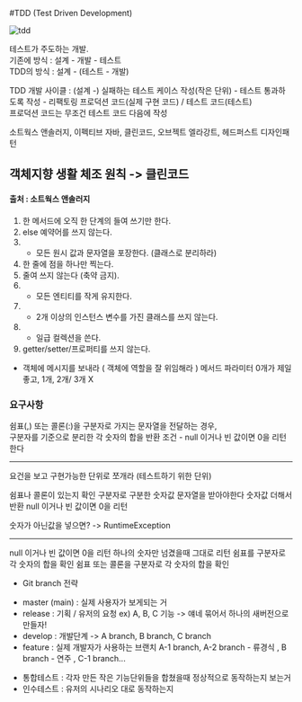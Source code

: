 #TDD (Test Driven Development)

![tdd](https://user-images.githubusercontent.com/54000031/127758551-2a451705-d201-44c1-87df-73b9f8df967f.png)

테스트가 주도하는 개발.  
기존에 방식 : 설계 - 개발 - 테스트   
TDD의 방식 : 설계 - (테스트 - 개발)

TDD 개발 사이클 : (설계 -) 실패하는 테스트 케이스 작성(작은 단위) - 테스트 통과하도록 작성 - 리팩토링
프로덕션 코드(실제 구현 코드) / 테스트 코드(테스트)  
프로덕션 코드는 무조건 테스트 코드 다음에 작성

소트웍스 앤솔러지, 이펙티브 자바, 클린코드, 오브젝트 엘라강트, 헤드퍼스트 디자인패턴

## 객체지향 생활 체조 원칙 -> 클린코드
#### 출처 : 소트웍스 앤솔러지
 1. 한 메서드에 오직 한 단계의 들여 쓰기만 한다.
 2. else 예약어를 쓰지 않는다.
 3. * 모든 원시 값과 문자열을 포장한다. (클래스로 분리하라)
 4. 한 줄에 점을 하나만 찍는다.  
 5. 줄여 쓰지 않는다 (축약 금지). 
 6. * 모든 엔티티를 작게 유지한다.  
 7. * 2개 이상의 인스턴스 변수를 가진 클래스를 쓰지 않는다.  
 8. * 일급 컬렉션을 쓴다.   
 9. getter/setter/프로퍼티를 쓰지 않는다.

* 객체에 메시지를 보내라 ( 객체에 역할을 잘 위임해라 )
메서드 파라미터 0개가 제일 좋고, 1개, 2개/ 3개 X

### 요구사항
쉼표(,) 또는 콜론(:)을 구분자로 가지는 문자열을 전달하는 경우,  
구분자를 기준으로 분리한 각 숫자의 합을 반환
조건 - null 이거나 빈 값이면 0을 리턴한다

-------------------------
요건을 보고 구현가능한 단위로 쪼개라 (테스트하기 위한 단위)

쉼표나 콜론이 있는지 확인
구분자로 구분한 숫자값
문자열을 받아야한다
숫자값 더해서 반환
null 이거나 빈 값이면 0을 리턴

숫자가 아닌값을 넣으면? -> RuntimeException

------------------------
null 이거나 빈 값이면 0을 리턴
하나의 숫자만 넘겼을때 그대로 리턴
쉼표를 구분자로 각 숫자의 합을 확인
쉼표 또는 콜론을 구분자로 각 숫자의 합을 확인



* Git branch 전략
- master (main) : 실제 사용자가 보게되는 거
- release : 기획 / 유저의 요청 ex) A, B, C 기능 -> 얘네 묶어서 하나의 새버전으로 만들자! 
- develop : 개발단계 -> A branch, B branch, C branch
- feature : 실제 개발자가 사용하는 브랜치
 A-1 branch, A-2 branch - 류경식
  , B branch - 연주
  , C-1 branch...

* 통합테스트 : 각자 만든 작은 기능단위들을 합쳤을때 정상적으로 동작하는지 보는거
* 인수테스트 : 유저의 시나리오 대로 동작하는지



